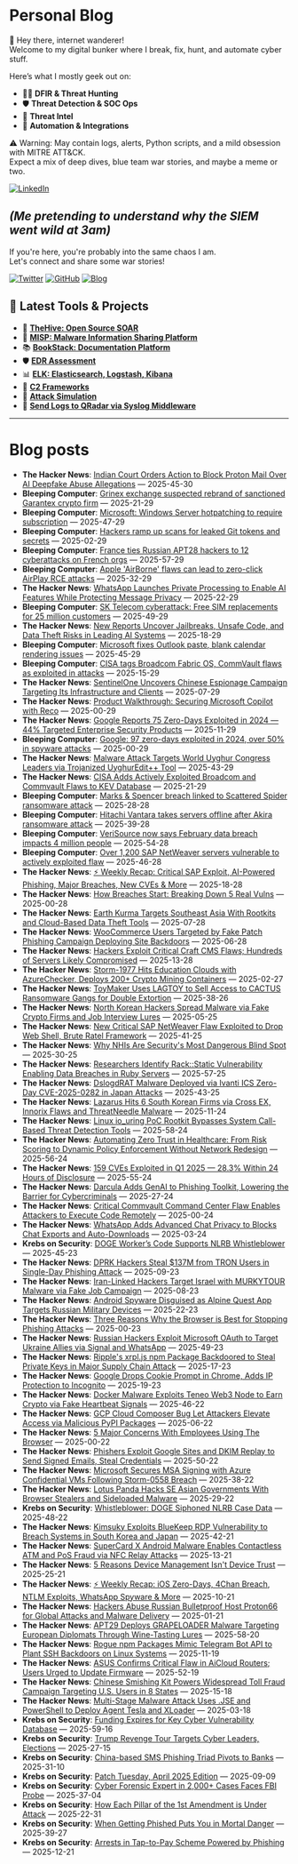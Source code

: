 # Personal Blog

👋 Hey there, internet wanderer!  
Welcome to my digital bunker where I break, fix, hunt, and automate cyber stuff.  

Here’s what I mostly geek out on:

- 🕵️‍♂️ **DFIR & Threat Hunting**  
- 🛡️ **Threat Detection & SOC Ops**  
- 🧠 **Threat Intel**  
- 🤖 **Automation & Integrations**

⚠️ Warning: May contain logs, alerts, Python scripts, and a mild obsession with MITRE ATT&CK.  
Expect a mix of deep dives, blue team war stories, and maybe a meme or two.

[![LinkedIn](https://img.shields.io/badge/LinkedIn-Connect-blue?style=flat&logo=linkedin)](https://www.linkedin.com/in/0xatef)

*(Me pretending to understand why the SIEM went wild at 3am)*  
---  
If you're here, you're probably into the same chaos I am.  
Let's connect and share some war stories!

[![Twitter](https://img.shields.io/badge/Twitter-%400xatef-1DA1F2?style=flat&logo=twitter&logoColor=white)](https://twitter.com/0xatef)
[![GitHub](https://img.shields.io/badge/GitHub-0xAtef-181717?style=flat&logo=github)](https://github.com/0xAtef)
[![Blog](https://img.shields.io/badge/Blog-0xAtef.github.io-orange?style=flat&logo=jekyll)](https://0xatef.github.io)


## 🧰 Latest Tools & Projects

- 🐝 [**TheHive: Open Source SOAR**](https://0xatef.github.io/Projects/#thehive-open-source-soar)  
- 🧬 [**MISP: Malware Information Sharing Platform**](https://0xatef.github.io/Projects/#misp-malware-information-sharing-platform)  
- 📚 [**BookStack: Documentation Platform**](https://0xatef.github.io/Projects/#bookstack-documentation-platform)  
- 🛡️ [**EDR Assessment**](https://0xatef.github.io/Projects/#edr-assessment)  
- 📊 [**ELK: Elasticsearch, Logstash, Kibana**](https://0xatef.github.io/Projects/#elk-elasticsearch-logstash-kibana)  
- 🎯 [**C2 Frameworks**](https://0xatef.github.io/Projects/#c2-frameworks)  
- 🧨 [**Attack Simulation**](https://0xatef.github.io/Projects/#attack-simulation)  
- 🔄 [**Send Logs to QRadar via Syslog Middleware**](https://0xatef.github.io/Projects/#how-to-send-logs-from-an-api-to-qradar-siem-through-syslog-middleware)  

---

# Blog posts
<!-- BLOG-POST-LIST:START -->
- **The Hacker News**: [Indian Court Orders Action to Block Proton Mail Over AI Deepfake Abuse Allegations](https://thehackernews.com/2025/04/indian-court-orders-action-to-block.html) — 2025-45-30
- **Bleeping Computer**: [Grinex exchange suspected rebrand of sanctioned Garantex crypto firm](https://www.bleepingcomputer.com/news/cryptocurrency/grinex-exchange-suspected-rebrand-of-sanctioned-garantex-crypto-firm/) — 2025-21-29
- **Bleeping Computer**: [Microsoft: Windows Server hotpatching to require subscription](https://www.bleepingcomputer.com/news/microsoft/microsoft-windows-server-hotpatching-to-require-subscription/) — 2025-47-29
- **Bleeping Computer**: [Hackers ramp up scans for leaked Git tokens and secrets](https://www.bleepingcomputer.com/news/security/hackers-ramp-up-scans-for-leaked-git-tokens-and-secrets/) — 2025-02-29
- **Bleeping Computer**: [France ties Russian APT28 hackers to 12 cyberattacks on French orgs](https://www.bleepingcomputer.com/news/security/france-ties-russian-apt28-hackers-to-12-cyberattacks-on-french-orgs/) — 2025-57-29
- **Bleeping Computer**: [Apple &#39;AirBorne&#39; flaws can lead to zero-click AirPlay RCE attacks](https://www.bleepingcomputer.com/news/security/apple-airborne-flaws-can-lead-to-zero-click-airplay-rce-attacks/) — 2025-32-29
- **The Hacker News**: [WhatsApp Launches Private Processing to Enable AI Features While Protecting Message Privacy](https://thehackernews.com/2025/04/whatsapp-launches-private-processing-to.html) — 2025-22-29
- **Bleeping Computer**: [SK Telecom cyberattack: Free SIM replacements for 25 million customers](https://www.bleepingcomputer.com/news/security/sk-telecom-cyberattack-free-sim-replacements-for-25-million-customers/) — 2025-49-29
- **The Hacker News**: [New Reports Uncover Jailbreaks, Unsafe Code, and Data Theft Risks in Leading AI Systems](https://thehackernews.com/2025/04/new-reports-uncover-jailbreaks-unsafe.html) — 2025-18-29
- **Bleeping Computer**: [Microsoft fixes Outlook paste, blank calendar rendering issues](https://www.bleepingcomputer.com/news/microsoft/microsoft-fixes-outlook-paste-blank-calendar-rendering-issues/) — 2025-45-29
- **Bleeping Computer**: [CISA tags Broadcom Fabric OS, CommVault flaws as exploited in attacks](https://www.bleepingcomputer.com/news/security/cisa-tags-broadcom-fabric-os-commvault-flaws-as-exploited-in-attacks/) — 2025-15-29
- **The Hacker News**: [SentinelOne Uncovers Chinese Espionage Campaign Targeting Its Infrastructure and Clients](https://thehackernews.com/2025/04/sentinelone-uncovers-chinese-espionage.html) — 2025-07-29
- **The Hacker News**: [Product Walkthrough: Securing Microsoft Copilot with Reco](https://thehackernews.com/2025/04/product-walkthrough-securing-microsoft.html) — 2025-00-29
- **The Hacker News**: [Google Reports 75 Zero-Days Exploited in 2024 — 44% Targeted Enterprise Security Products](https://thehackernews.com/2025/04/google-reports-75-zero-days-exploited.html) — 2025-11-29
- **Bleeping Computer**: [Google: 97 zero-days exploited in 2024, over 50% in spyware attacks](https://www.bleepingcomputer.com/news/security/google-97-zero-days-exploited-in-2024-over-50-percent-in-spyware-attacks/) — 2025-00-29
- **The Hacker News**: [Malware Attack Targets World Uyghur Congress Leaders via Trojanized UyghurEdit++ Tool](https://thehackernews.com/2025/04/malware-attack-targets-world-uyghur.html) — 2025-43-29
- **The Hacker News**: [CISA Adds Actively Exploited Broadcom and Commvault Flaws to KEV Database](https://thehackernews.com/2025/04/cisa-adds-actively-exploited-broadcom.html) — 2025-21-29
- **Bleeping Computer**: [Marks &amp; Spencer breach linked to Scattered Spider ransomware attack](https://www.bleepingcomputer.com/news/security/marks-and-spencer-breach-linked-to-scattered-spider-ransomware-attack/) — 2025-28-28
- **Bleeping Computer**: [Hitachi Vantara takes servers offline after Akira ransomware attack](https://www.bleepingcomputer.com/news/security/hitachi-vantara-takes-servers-offline-after-akira-ransomware-attack/) — 2025-39-28
- **Bleeping Computer**: [VeriSource now says February data breach impacts 4 million people](https://www.bleepingcomputer.com/news/security/verisource-now-says-february-data-breach-impacts-4-million-people/) — 2025-54-28
- **Bleeping Computer**: [Over 1,200 SAP NetWeaver servers vulnerable to actively exploited flaw](https://www.bleepingcomputer.com/news/security/over-1-200-sap-netweaver-servers-vulnerable-to-actively-exploited-flaw/) — 2025-46-28
- **The Hacker News**: [⚡ Weekly Recap: Critical SAP Exploit, AI-Powered Phishing, Major Breaches, New CVEs &amp; More](https://thehackernews.com/2025/04/weekly-recap-critical-sap-exploit-ai.html) — 2025-18-28
- **The Hacker News**: [How Breaches Start: Breaking Down 5 Real Vulns](https://thehackernews.com/2025/04/how-breaches-start-breaking-down-5-real.html) — 2025-00-28
- **The Hacker News**: [Earth Kurma Targets Southeast Asia With Rootkits and Cloud-Based Data Theft Tools](https://thehackernews.com/2025/04/earth-kurma-targets-southeast-asia-with.html) — 2025-07-28
- **The Hacker News**: [WooCommerce Users Targeted by Fake Patch Phishing Campaign Deploying Site Backdoors](https://thehackernews.com/2025/04/woocommerce-users-targeted-by-fake.html) — 2025-06-28
- **The Hacker News**: [Hackers Exploit Critical Craft CMS Flaws; Hundreds of Servers Likely Compromised](https://thehackernews.com/2025/04/hackers-exploit-critical-craft-cms.html) — 2025-13-28
- **The Hacker News**: [Storm-1977 Hits Education Clouds with AzureChecker, Deploys 200+ Crypto Mining Containers](https://thehackernews.com/2025/04/storm-1977-hits-education-clouds-with.html) — 2025-02-27
- **The Hacker News**: [ToyMaker Uses LAGTOY to Sell Access to CACTUS Ransomware Gangs for Double Extortion](https://thehackernews.com/2025/04/toymaker-uses-lagtoy-to-sell-access-to.html) — 2025-38-26
- **The Hacker News**: [North Korean Hackers Spread Malware via Fake Crypto Firms and Job Interview Lures](https://thehackernews.com/2025/04/north-korean-hackers-spread-malware-via.html) — 2025-05-25
- **The Hacker News**: [New Critical SAP NetWeaver Flaw Exploited to Drop Web Shell, Brute Ratel Framework](https://thehackernews.com/2025/04/sap-confirms-critical-netweaver-flaw.html) — 2025-41-25
- **The Hacker News**: [Why NHIs Are Security&#39;s Most Dangerous Blind Spot](https://thehackernews.com/2025/04/why-nhis-are-securitys-most-dangerous.html) — 2025-30-25
- **The Hacker News**: [Researchers Identify Rack::Static Vulnerability Enabling Data Breaches in Ruby Servers](https://thehackernews.com/2025/04/researchers-identify-rackstatic.html) — 2025-57-25
- **The Hacker News**: [DslogdRAT Malware Deployed via Ivanti ICS Zero-Day CVE-2025-0282 in Japan Attacks](https://thehackernews.com/2025/04/dslogdrat-malware-deployed-via-ivanti.html) — 2025-43-25
- **The Hacker News**: [Lazarus Hits 6 South Korean Firms via Cross EX, Innorix Flaws and ThreatNeedle Malware](https://thehackernews.com/2025/04/lazarus-hits-6-south-korean-firms-via.html) — 2025-11-24
- **The Hacker News**: [Linux io_uring PoC Rootkit Bypasses System Call-Based Threat Detection Tools](https://thehackernews.com/2025/04/linux-iouring-poc-rootkit-bypasses.html) — 2025-58-24
- **The Hacker News**: [Automating Zero Trust in Healthcare: From Risk Scoring to Dynamic Policy Enforcement Without Network Redesign](https://thehackernews.com/2025/04/automating-zero-trust-in-healthcare.html) — 2025-56-24
- **The Hacker News**: [159 CVEs Exploited in Q1 2025 — 28.3% Within 24 Hours of Disclosure](https://thehackernews.com/2025/04/159-cves-exploited-in-q1-2025-283.html) — 2025-55-24
- **The Hacker News**: [Darcula Adds GenAI to Phishing Toolkit, Lowering the Barrier for Cybercriminals](https://thehackernews.com/2025/04/darcula-adds-genai-to-phishing-toolkit.html) — 2025-27-24
- **The Hacker News**: [Critical Commvault Command Center Flaw Enables Attackers to Execute Code Remotely](https://thehackernews.com/2025/04/critical-commvault-command-center-flaw.html) — 2025-00-24
- **The Hacker News**: [WhatsApp Adds Advanced Chat Privacy to Blocks Chat Exports and Auto-Downloads](https://thehackernews.com/2025/04/whatsapp-adds-advanced-chat-privacy-to.html) — 2025-03-24
- **Krebs on Security**: [DOGE Worker’s Code Supports NLRB Whistleblower](https://krebsonsecurity.com/2025/04/doge-workers-code-supports-nlrb-whistleblower/) — 2025-45-23
- **The Hacker News**: [DPRK Hackers Steal $137M from TRON Users in Single-Day Phishing Attack](https://thehackernews.com/2025/04/dprk-hackers-steal-137m-from-tron-users.html) — 2025-09-23
- **The Hacker News**: [Iran-Linked Hackers Target Israel with MURKYTOUR Malware via Fake Job Campaign](https://thehackernews.com/2025/04/iran-linked-hackers-target-israel-with.html) — 2025-08-23
- **The Hacker News**: [Android Spyware Disguised as Alpine Quest App Targets Russian Military Devices](https://thehackernews.com/2025/04/android-spyware-disguised-as-alpine.html) — 2025-22-23
- **The Hacker News**: [Three Reasons Why the Browser is Best for Stopping Phishing Attacks](https://thehackernews.com/2025/04/three-reasons-why-browser-is-best-for.html) — 2025-00-23
- **The Hacker News**: [Russian Hackers Exploit Microsoft OAuth to Target Ukraine Allies via Signal and WhatsApp](https://thehackernews.com/2025/04/russian-hackers-exploit-microsoft-oauth.html) — 2025-49-23
- **The Hacker News**: [Ripple&#39;s xrpl.js npm Package Backdoored to Steal Private Keys in Major Supply Chain Attack](https://thehackernews.com/2025/04/ripples-xrpljs-npm-package-backdoored.html) — 2025-17-23
- **The Hacker News**: [Google Drops Cookie Prompt in Chrome, Adds IP Protection to Incognito](https://thehackernews.com/2025/04/google-drops-cookie-prompt-in-chrome.html) — 2025-19-23
- **The Hacker News**: [Docker Malware Exploits Teneo Web3 Node to Earn Crypto via Fake Heartbeat Signals](https://thehackernews.com/2025/04/docker-malware-exploits-teneo-web3-node.html) — 2025-46-22
- **The Hacker News**: [GCP Cloud Composer Bug Let Attackers Elevate Access via Malicious PyPI Packages](https://thehackernews.com/2025/04/gcp-cloud-composer-bug-let-attackers.html) — 2025-06-22
- **The Hacker News**: [5 Major Concerns With Employees Using The Browser](https://thehackernews.com/2025/04/5-major-concerns-with-employees-using.html) — 2025-00-22
- **The Hacker News**: [Phishers Exploit Google Sites and DKIM Replay to Send Signed Emails, Steal Credentials](https://thehackernews.com/2025/04/phishers-exploit-google-sites-and-dkim.html) — 2025-50-22
- **The Hacker News**: [Microsoft Secures MSA Signing with Azure Confidential VMs Following Storm-0558 Breach](https://thehackernews.com/2025/04/microsoft-secures-msa-signing-with.html) — 2025-38-22
- **The Hacker News**: [Lotus Panda Hacks SE Asian Governments With Browser Stealers and Sideloaded Malware](https://thehackernews.com/2025/04/lotus-panda-hacks-se-asian-governments.html) — 2025-29-22
- **Krebs on Security**: [Whistleblower: DOGE Siphoned NLRB Case Data](https://krebsonsecurity.com/2025/04/whistleblower-doge-siphoned-nlrb-case-data/) — 2025-48-22
- **The Hacker News**: [Kimsuky Exploits BlueKeep RDP Vulnerability to Breach Systems in South Korea and Japan](https://thehackernews.com/2025/04/kimsuky-exploits-bluekeep-rdp.html) — 2025-42-21
- **The Hacker News**: [SuperCard X Android Malware Enables Contactless ATM and PoS Fraud via NFC Relay Attacks](https://thehackernews.com/2025/04/supercard-x-android-malware-enables.html) — 2025-13-21
- **The Hacker News**: [5 Reasons Device Management Isn&#39;t Device Trust​](https://thehackernews.com/2025/04/5-reasons-device-management-isnt-device.html) — 2025-25-21
- **The Hacker News**: [⚡ Weekly Recap: iOS Zero-Days, 4Chan Breach, NTLM Exploits, WhatsApp Spyware &amp; More](https://thehackernews.com/2025/04/thn-weekly-recap-ios-zero-days-4chan.html) — 2025-10-21
- **The Hacker News**: [Hackers Abuse Russian Bulletproof Host Proton66 for Global Attacks and Malware Delivery](https://thehackernews.com/2025/04/hackers-abuse-russian-bulletproof-host.html) — 2025-01-21
- **The Hacker News**: [APT29 Deploys GRAPELOADER Malware Targeting European Diplomats Through Wine-Tasting Lures](https://thehackernews.com/2025/04/apt29-deploys-grapeloader-malware.html) — 2025-58-20
- **The Hacker News**: [Rogue npm Packages Mimic Telegram Bot API to Plant SSH Backdoors on Linux Systems](https://thehackernews.com/2025/04/rogue-npm-packages-mimic-telegram-bot.html) — 2025-11-19
- **The Hacker News**: [ASUS Confirms Critical Flaw in AiCloud Routers; Users Urged to Update Firmware](https://thehackernews.com/2025/04/asus-confirms-critical-flaw-in-aicloud.html) — 2025-52-19
- **The Hacker News**: [Chinese Smishing Kit Powers Widespread Toll Fraud Campaign Targeting U.S. Users in 8 States](https://thehackernews.com/2025/04/chinese-smishing-kit-behind-widespread.html) — 2025-15-18
- **The Hacker News**: [Multi-Stage Malware Attack Uses .JSE and PowerShell to Deploy Agent Tesla and XLoader](https://thehackernews.com/2025/04/multi-stage-malware-attack-uses-jse-and.html) — 2025-03-18
- **Krebs on Security**: [Funding Expires for Key Cyber Vulnerability Database](https://krebsonsecurity.com/2025/04/funding-expires-for-key-cyber-vulnerability-database/) — 2025-59-16
- **Krebs on Security**: [Trump Revenge Tour Targets Cyber Leaders, Elections](https://krebsonsecurity.com/2025/04/trump-revenge-tour-targets-cyber-leaders-elections/) — 2025-27-15
- **Krebs on Security**: [China-based SMS Phishing Triad Pivots to Banks](https://krebsonsecurity.com/2025/04/china-based-sms-phishing-triad-pivots-to-banks/) — 2025-31-10
- **Krebs on Security**: [Patch Tuesday, April 2025 Edition](https://krebsonsecurity.com/2025/04/patch-tuesday-april-2025-edition/) — 2025-09-09
- **Krebs on Security**: [Cyber Forensic Expert in 2,000+ Cases Faces FBI Probe](https://krebsonsecurity.com/2025/04/cyber-forensic-expert-in-2000-cases-faces-fbi-probe/) — 2025-37-04
- **Krebs on Security**: [How Each Pillar of the 1st Amendment is Under Attack](https://krebsonsecurity.com/2025/03/how-each-pillar-of-the-1st-amendment-is-under-attack/) — 2025-22-31
- **Krebs on Security**: [When Getting Phished Puts You in Mortal Danger](https://krebsonsecurity.com/2025/03/when-getting-phished-puts-you-in-mortal-danger/) — 2025-39-27
- **Krebs on Security**: [Arrests in Tap-to-Pay Scheme Powered by Phishing](https://krebsonsecurity.com/2025/03/arrests-in-tap-to-pay-scheme-powered-by-phishing/) — 2025-12-21<!-- BLOG-POST-LIST:END -->

